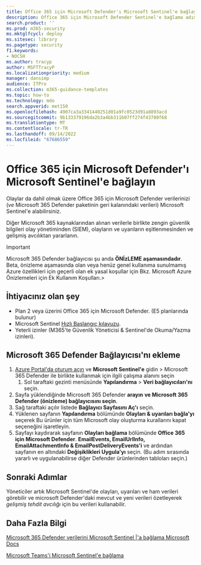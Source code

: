 ```yaml
---
title: Office 365 için Microsoft Defender'ı Microsoft Sentinel'e bağlayın
description: Office 365 için Microsoft Defender Sentinel'e bağlama adımları. Güvenlik olayı dahil olmak üzere Office 365 için Microsoft Defender verilerinizi (*ve* Microsoft 365 Defender paketinin geri kalanındaki verileri) tek bir cam bölmesi için Microsoft Sentinel'e ekleyin.
search.product: ''
ms.prod: m365-security
ms.mktglfcycl: deploy
ms.sitesec: library
ms.pagetype: security
f1.keywords:
- NOCSH
ms.author: tracyp
author: MSFTTracyP
ms.localizationpriority: medium
manager: dansimp
audience: ITPro
ms.collection: m365-guidance-templates
ms.topic: how-to
ms.technology: mdo
search.appverid: met150
ms.openlocfilehash: 4907ca3a3341440251d01a9fc0523d91a8893acd
ms.sourcegitcommit: 9b133379196da2b3a4bb311b07ff274f43780f68
ms.translationtype: MT
ms.contentlocale: tr-TR
ms.lasthandoff: 09/14/2022
ms.locfileid: "67686559"
---
```

# <a name="connect-microsoft-defender-for-office-365-to-microsoft-sentinel"></a>Office 365 için Microsoft Defender'ı Microsoft Sentinel'e bağlayın

Olaylar da dahil olmak üzere Office 365 için Microsoft Defender verilerinizi (*ve* Microsoft 365 Defender paketinin geri kalanındaki verileri) Microsoft Sentinel'e alabilirsiniz.

Diğer Microsoft 365 kaynaklarından alınan verilerle birlikte zengin güvenlik bilgileri olay yönetiminden (SIEM), olayların ve uyarıların eşitlenmesinden ve gelişmiş avcılıktan yararlanın.

> [!IMPORTANT]
> Microsoft 365 Defender bağlayıcısı şu anda **ÖNİzLEME aşamasındadır**. Beta, önizleme aşamasında olan veya henüz genel kullanıma sunulmamış Azure özellikleri için geçerli olan ek yasal koşullar için Bkz. Microsoft Azure Önizlemeleri için Ek Kullanım Koşulları.>

## <a name="what-you-will-need"></a>İhtiyacınız olan şey
- Plan 2 veya üzerini Office 365 için Microsoft Defender. (E5 planlarında bulunur)
- Microsoft Sentinel [Hızlı Başlangıç kılavuzu](/azure/sentinel/quickstart-onboard).
- Yeterli izinler (M365'te Güvenlik Yöneticisi & Sentinel'de Okuma/Yazma izinleri).

## <a name="add-the-microsoft-365-defender-connector"></a>Microsoft 365 Defender Bağlayıcısı'nı ekleme
1. [Azure Portal'da oturum açın](https://portal.azure.com) ve **Microsoft Sentinel'e** gidin > Microsoft 365 Defender ile birlikte kullanmak için ilgili çalışma alanını seçin
    1. Sol taraftaki gezinti menüsünde **Yapılandırma** > **Veri bağlayıcıları'nı** seçin.
2. Sayfa yüklendiğinde Microsoft 365 Defender **arayın** **ve Microsoft 365 Defender (önizleme) bağlayıcısını seçin**.
3. Sağ taraftaki açılır listede **Bağlayıcı Sayfasını Aç'ı** seçin.
4. Yüklenen sayfanın **Yapılandırma** bölümünde **Olayları & uyarıları bağla'yı** seçerek Bu ürünler için tüm Microsoft olay oluşturma kurallarını kapat seçeneğini işaretleyin.
5. Sayfayı kaydırarak sayfanın **Olayları bağlama** bölümünde **Office 365 için Microsoft Defender**. **EmailEvents, EmailUrlInfo, EmailAttachmentInfo & EmailPostDeliveryEvents'i** ve ardından sayfanın en altındaki **Değişiklikleri Uygula'yı** seçin. (Bu adım sırasında yararlı ve uygulanabilirse diğer Defender ürünlerinden tabloları seçin.)

## <a name="next-steps"></a>Sonraki Adımlar

Yöneticiler artık Microsoft Sentinel'de olayları, uyarıları ve ham verileri görebilir ve microsoft Defender'daki mevcut ve yeni verileri özetleyerek *gelişmiş tehdit avcılığı* için bu verileri kullanabilir.

## <a name="more-information"></a>Daha Fazla Bilgi

[Microsoft 365 Defender verilerini Microsoft Sentinel |'a bağlama Microsoft Docs](/azure/sentinel/connect-microsoft-365-defender?tabs=MDE)

[Microsoft Teams'i Microsoft Sentinel'e bağlama](/microsoftteams/teams-sentinel-guide)
